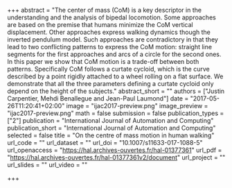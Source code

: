 +++
abstract = "The center of mass (CoM) is a key descriptor in the understanding and the analysis of bipedal locomotion. Some approaches are based on the premise that humans minimize the CoM vertical displacement. Other approaches express walking dynamics though the inverted pendulum model. Such approaches are contradictory in that they lead to two conflicting patterns to express the CoM motion: straight line segments for the first approaches and arcs of a circle for the second ones. In this paper we show that CoM motion is a trade-off between both patterns. Specifically CoM follows a curtate cycloid, which is the curve described by a point rigidly attached to a wheel rolling on a flat surface. We demonstrate that all the three parameters defining a curtate cycloid only depend on the height of the subjects."
abstract_short = ""
authors = ["Justin Carpentier, Mehdi Benallegue and Jean-Paul Laumond"]
date = "2017-05-26T11:20:41+02:00"
image = "ijac2017-preview.png"
image_preview = "ijac2017-preview.png"
math = false
submission = false
publication_types = ["2"]
publication = "International Journal of Automation and Computing"
publication_short = "International Journal of Automation and Computing"
selected = false
title = "On the centre of mass motion in human walking"
url_code = ""
url_dataset = ""
url_doi = "10.1007/s11633-017-1088-5"
url_openaccess = "https://hal.archives-ouvertes.fr/hal-01377361"
url_pdf = "https://hal.archives-ouvertes.fr/hal-01377361v2/document"
url_project = ""
url_slides = ""
url_video = ""

+++


